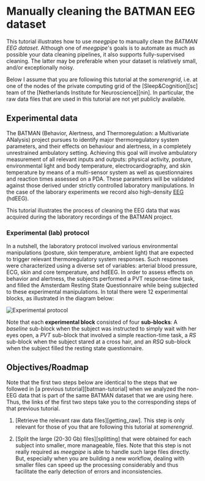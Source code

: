 Manually cleaning the BATMAN EEG dataset
===

This tutorial illustrates how to use _meegpipe_ to manually clean the
_BATMAN EEG dataset_. Although one of _meegpipe_'s goals is to automate as much
as possible your data cleaning pipelines, it also supports
fully-supervised cleaning. The latter may be preferable when your dataset is
relatively small, and/or exceptionally noisy.

Below I assume that you are following this tutorial at the _somerengrid_, i.e.
at one of the nodes of the private computing grid of the [Sleep&Cognition][sc]
team of the [Netherlands Institute for Neuroscience][nin]. In particular, the
raw data files that are used in this tutorial are not yet publicly available.


## Experimental data

The BATMAN (Behavior, Alertness, and Thermoregulation: a Multivariate ANalysis)
project pursues to identify major thermoregulatory system parameters, and their
effects on behaviour and alertness, in a completely unrestrained ambulatory
setting. Achieving this goal will involve ambulatory measurement of all relevant
inputs and outputs: physical activity, posture, environmental light and
body temperature, electrocardiography, and skin temperature by means of a
multi-sensor system as well as questionnaires and reaction times assessed on a
PDA. These parameters will be validated against those derived under strictly
controlled laboratory manipulations. In the case of the laborary experiments we
record also high-density [EEG][eeg] (hdEEG).

[eeg]: http://en.wikipedia.org/wiki/Electroencephalography

This tutorial illustrates the process of cleaning the EEG data that was acquired
during the laboratory recordings of the BATMAN project.


### Experimental (lab) protocol

In a nutshell, the laboratory protocol involved various environmental manipulations
(posture, skin temperature, ambient light) that are expected to trigger
relevant thermoregulatory system responses. Such responses were characterized
using a diverse set of variables: arterial blood pressure, ECG, skin and core
temperature, and hdEEG. In order to assess effects on behavior and alertness, the
subjects performed a PVT response-time task, and filled the Amsterdam Resting
State Questionnaire while being subjected to these experimental manipulations.
In total there were 12 experimental blocks, as illustrated in the diagram below:

![Experimental protocol](./img/batman-protocol.png "Experimental protocol")


Note that each __experimental block__ consisted of four __sub-blocks__:
A _baseline_ sub-block when the subject was instructed to simply wait with
her eyes open, a _PVT_ sub-block that involved a simple reaction-time task, a
_RS_ sub-block when the subject stared at a cross hair, and an _RSQ_ sub-block
when the subject filled the resting state questionnaire.

## Objectives/Roadmap

Note that the first two steps below are identical to the steps that we followed
in [a previous tutorial][batman-tutorial] when we analyzed the non-EEG data that is
part of the same BATMAN dataset that we are using here. Thus, the links of the
first two steps take you to the corresponding steps of that previous tutorial.

1. [Retrieve the relevant raw data files][getting_raw]. This step is only
   relevant for those of you that are following this tutorial at _somerengrid_.

2. [Split the large (20-30 Gb) files][splitting] that were obtained for
   each subject into smaller, more manageable, files. Note that this step is not
   really required as _meegpipe_ is able to handle such large files directly.
   But, especially when you are building a new workflow, dealing with smaller
   files can speed up the processing considerably and thus facilitate the
   early detection of errors and inconsistencies.


